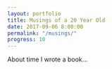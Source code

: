 ```yaml
---
layout: portfolio
title: Musings of a 20 Year Old
date: 2017-09-06 8:00:00
permalink: "/musings/"
progress: 10
---
```



About time I wrote a book...
